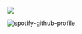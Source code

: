   ![](https://komarev.com/ghpvc/?username=crossinton&label=PROFILE+VIEWS&color=252525)

![spotify-github-profile](https://spotify-github-profile.kittinanx.com/api/view?uid=31ewfgkw636gbfassnmqvzyjluvm&cover_image=true&theme=default&show_offline=false&background_color=121212&interchange=false)
